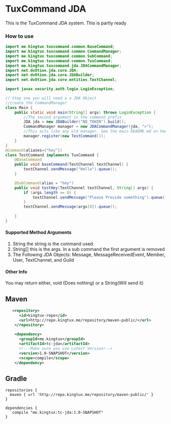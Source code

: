 # TuxCommand JDA
This is the TuxCommand JDA system. This is partly ready

### How to use

```java
import me.kingtux.tuxcommand.common.BaseCommand;
import me.kingtux.tuxcommand.common.CommandManager;
import me.kingtux.tuxcommand.common.SubCommand;
import me.kingtux.tuxcommand.common.TuxCommand;
import me.kingtux.tuxcommand.jda.JDACommandManager;
import net.dv8tion.jda.core.JDA;
import net.dv8tion.jda.core.JDABuilder;
import net.dv8tion.jda.core.entities.TextChannel;

import javax.security.auth.login.LoginException;

// Step one you will need a a JDA Object
//create the CommandManager
class Main {
    public static void main(String[] args) throws LoginException {
        //The second argument is the command prefix 
        JDA jda = new JDABuilder("NO_TOKEN").build();
        CommandManager manager = new JDACommandManager(jda, ">");
        //This acts like any old manager. See the main README.md on how to use.
        manager.register(new TestCommand());
    }
}
@Command(aliases={"hey"})
class TestCommand implements TuxCommand {
    @BaseCommand
    public void baseCommand(TextChannel textChannel) {
        textChannel.sendMessage("Hello").queue();
    }

    @SubCommand(alias = "hey")
    public void testHey(TextChannel textChannel, String[] args) {
        if (args.length == 0) {
            textChannel.sendMessage("Please Provide something").queue();
        }
        textChannel.sendMessage(args[0]).queue();
        
    }
}
```
#### Supported Method Arguments
1. String the string is the command used. 
2. String[] this is the args. In a sub command the first argument is removed
3. The Following JDA Objects: Message, MessageReceivedEvent, Member, User, TextChannel, and Guild 
#### Other Info
You may return either, void (Does nothing) or a String(Will send it)


## Maven
```xml
   <repository>
      <id>kingtux-repo</id>
      <url>http://repo.kingtux.me/repository/maven-public/</url>
    </repository>
    
    <dependency>
      <groupId>me.kingtux</groupId>
      <artifactId>tc-jda</artifactId>
      <!---Make sure you use Latest Version!-->
      <version>1.0-SNAPSHOT</version>
      <scope>compile</scope>
    </dependency>
```
## Gradle
```
repositories {
  maven { url 'http://repo.kingtux.me/repository/maven-public/' }
}

dependencies {
   compile "me.kingtux:tc-jda:1.0-SNAPSHOT"
}
```